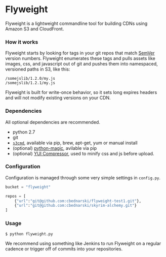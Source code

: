 # Flyweight

Flyweight is a lightweight commandline tool for building CDNs using Amazon S3 and CloudFront.

### How it works

Flyweight starts by looking for tags in your git repos that match [SemVer](http://semver.org/) version numbers. Flyweight enumerates these tags and pulls assets like images, css, and javascript out of git and pushes them into namespaced, versioned paths in S3, like this:

	/somejslib/1.2.0/my.js
	/somejslib/1.2.1/my.js

Flyweight is built for write-once behavior, so it sets long expires headers and will not modify existing versions on your CDN.

### Dependencies

All optional dependencies are recommended.

- python 2.7
- git
- [`s3cmd`](http://s3tools.org/s3cmd), available via pip, brew, apt-get, yum or manual install
- (optional) [python-magic](http://pypi.python.org/pypi/python-magic/), avilable via pip
- (optional) [YUI Compressor](https://github.com/yui/yuicompressor/downloads), used to minify css and js before upload.

### Configuration

Configuration is managed through some very simple settings in `config.py`.

```python
bucket = "flyweight"

repos = [
    {"url":"git@github.com:cbednarski/flyweight-test1.git"},
    {"url":"git@github.com:cbednarski/skyrim-alchemy.git"}
]
```

### Usage

	$ python flyweight.py

We recommend using something like Jenkins to run Flyweight on a regular cadence or trigger off of commits into your repositories.